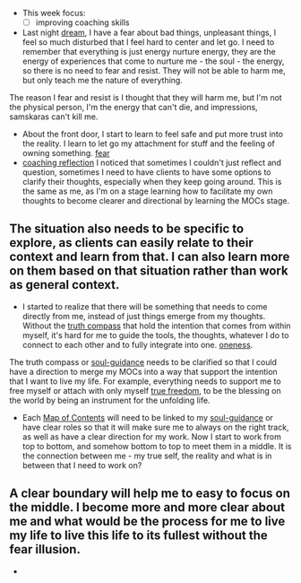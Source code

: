 -  This week focus:
    - [ ] improving coaching skills
- Last night [dream](<dream.md>), I have a fear about bad things, unpleasant things, I feel so much disturbed that I feel hard to center and let go. I need to remember that everything is just energy nurture energy, they are the energy of experiences that come to nurture me - the soul - the energy, so there is no need to fear and resist. They will not be able to harm me, but only teach me the nature of everything.

The reason I fear and resist is I thought that they will harm me, but I'm not the physical person, I'm the energy that can't die, and impressions, samskaras can't kill me.
- About the front door, I start to learn to feel safe and put more trust into the reality. I learn to let go my attachment for stuff and the feeling of owning something. [fear](<fear.md>)
- [coaching reflection](<coaching reflection.md>) I noticed that sometimes I couldn't just reflect and question, sometimes I need to have clients to have some options to clarify their thoughts, especially when they keep going around. This is the same as me, as I'm on a stage learning how to facilitate my own thoughts to become clearer and directional by learning the MOCs stage.

The situation also needs to be specific to explore, as clients can easily relate to their context and learn from that. I can also learn more on them based on that situation rather than work as general context.
- 
- I started to realize that there will be something that needs to come directly from me, instead of just things emerge from my thoughts. Without the [truth compass](<truth compass.md>) that hold the intention that comes from within myself, it's hard for me to guide the tools, the thoughts, whatever I do to connect to each other and to fully integrate into one. [oneness](<oneness.md>). 

The truth compass or [soul-guidance](<soul-guidance.md>) needs to be clarified so that I could have a direction to merge my MOCs into a way that support the intention that I want to live my life. For example, everything needs to support me to free myself or attach with only myself [true freedom](<true freedom.md>), to be the blessing on the world by being an instrument for the unfolding life. 
- Each [Map of Contents](<Map of Contents.md>) will need to be linked to my [soul-guidance](<soul-guidance.md>) or have clear roles so that it will make sure me to always on the right track, as well as have a clear direction for my work. Now I start to work from top to bottom, and somehow bottom to top to meet them in a middle. It is the connection between me - my true self, the reality and what is in between that I need to work on?

A clear boundary will help me to easy to focus on the middle. I become more and more clear about me and what would be the process for me to live my life to live this life to its fullest without the fear illusion.
- 
- 
